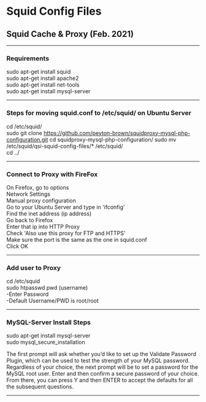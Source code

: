 # Squid Config Files

## Squid Cache &amp; Proxy (Feb. 2021)

---

### Requirements

sudo apt-get install squid   
sudo apt-get install apache2   
sudo apt-get install net-tools     
sudo apt-get install mysql-server    

---

### Steps for moving squid.conf to /etc/squid/ on Ubuntu Server  

cd /etc/squid/  
sudo git clone https://github.com/peyton-brown/squidproxy-mysql-php-configuration.git
cd squidproxy-mysql-php-configuration/
sudo mv /etc/squid/qsi-squid-config-files/* /etc/squid/   
cd ../   

---

### Connect to Proxy with FireFox

On Firefox, go to options  
Network Settings   
Manual proxy configuration   
Go to your Ubuntu Server and type in 'ifconfig'   
Find the inet address (ip address)   
Go back to Firefox   
Enter that ip into HTTP Proxy   
Check 'Also use this proxy for FTP and HTTPS'   
Make sure the port is the same as the one in squid.conf   
Click OK   

---

### Add user to Proxy
cd /etc/squid   
sudo htpasswd pwd (username)   
-Enter Password   
-Default Username/PWD is root/root   

---

### MySQL-Server Install Steps   
sudo apt-get install mysql-server    
sudo mysql_secure_installation   
    
The first prompt will ask whether you’d like to set up the Validate Password Plugin, which can be used to test the strength of your MySQL password. Regardless of your choice, the next prompt will be to set a password for the MySQL root user. Enter and then confirm a secure password of your choice. From there, you can press Y and then ENTER to accept the defaults for all the subsequent questions.    
    
---

